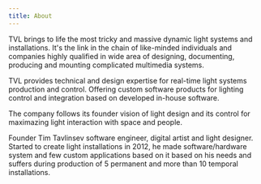 ```yaml
---
title: About
---
```


TVL brings to life the most tricky and massive dynamic light systems and installations.
It's the link in the chain of like-minded individuals and companies highly qualified in wide area of designing, documenting, producing and mounting complicated multimedia systems.

TVL provides technical and design expertise for real-time light systems production and control. Offering custom software products for lighting control and integration based on developed in-house software.

The company follows its founder vision of light design and its control for maximazing light interaction with space and people. 

Founder Tim Tavlinsev software engineer, digital artist and light designer. Started to create light installations in 2012, he made software/hardware system and few custom applications based on it based on his needs and suffers during production of 5 permanent and more than 10 temporal installations.
